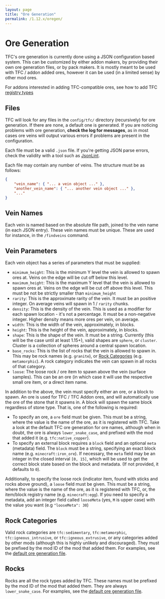```yaml
---
layout: page
title: "Ore Generation"
permalink: /1.12.x/oregen/
---
```


# Ore Generation

TFC's ore generation is currently done using a JSON configuration based system. This can be customized by either addon makers, by providing their own ore generation files, or by pack makers. It is mostly meant to be used with TFC / addon added ores, however it can be used (in a limited sense) by other mod ores.

For addons interested in adding TFC-compatible ores, see how to add TFC [registry types](/Documentation/1.12.x/registry-types/)

## Files

TFC will look for any files in the `config/tfc/` directory (recursively) for ore generation. If there are none, a default one is generated. If you are noticing problems with ore generation, **check the log for messages**, as in most cases ore veins will output various errors if problems are present in the configuration.

Each file must be a valid `.json` file. If you're getting JSON parse errors, check the validity with a tool such as [JsonLint](https://jsonlint.com/).

Each file may contain any number of veins. The structure must be as follows:

```json
{
    "vein_name": { "... a vein object ..." },
    "another_vein_name": { "... another vein object ..." },
    "..."
}
```

## Vein Names

Each vein is named based on the absolute file path, joined to the vein name (in each JSON entry). These vein names must be unique. These are used for instance, in the `/findveins` command.

## Vein Parameters

Each vein object has a series of parameters that must be supplied:

- `minimum_height`: This is the minimum Y level the vein is allowed to spawn ores at. Veins on the edge will be cut off below this level.
- `maximum_height`: This is the maximum Y level that the vein is allowed to spawn ores at. Veins on the edge will be cut off above this level. This must be not be strictly smaller than `minimum_height`
- `rarity`: This is the approximate rarity of the vein. It must be an positive integer. On average veins will spawn in 1 / `rarity` chunks.
- `density`: This is the density of the vein. This is used as a modifier for each spawn location - it's not a percentage. It must be a non-negative integer. Higher density means more ores per vein, on average.
- `width`: This is the width of the vein, approximately, in blocks.
- `height`: This is the height of the vein, approximately, in blocks.
- `shape`: This is the shape of the vein. It must be a string. Currently (this will be the case until at least 1.15+), valid shapes are `sphere`, or `cluster`. Cluster is a collection of spheres around a central spawn location. 
- `base_rocks`: This is the list of rocks that the vein is allowed to spawn in. This may be rock names (e.g. `granite`), or [Rock Categories](#rock-categories) (e.g. `metamorphic`). A rock category indicates the vein can spawn in all rocks of that category.
- `loose`: The loose rock / ore item to spawn above the vein (surface samples). This can be an ore (in which case it will use the respective small ore item, or a direct item name.

In addition to the above, the vein must specify either an ore, or a block to spawn. An ore is used for TFC / TFC Addon ores, and will automatically use the ore of the stone that it spawns in. A block will spawn the same block regardless of stone type. That is, one of the following is required:

- To specify an ore, a `ore` field must be given. This must be a string, where the value is the name of the ore, as it is registered with TFC. Take a look at the default TFC ore generation for ore names, although when in doubt, the ore is always `lower_snake_case`, and prefixed with the mod that added it (e.g. `tfc:native_copper`).
- To specify an external block requires a `block` field and an optional `meta` (metadata) field. The `block` must be a string, specifying an exact block name (e.g. `minecraft:iron_ore`). If necessary, the `meta` field may be an integer in the closed interval `[0, 15]`, which will be used to get the correct block state based on the block and metadata. (If not provided, it defaults to `0`).

Additionally, to specify the loose rock (indicator item, found with sticks and rocks above ground), a `loose` field must be given. This must be a string, where the value is the name of the ore, as it is registered with TFC, or, the item/block registry name (e.g. `minecraft:egg`). If you need to specify a metadata, add an integer field called `looseMeta` (yes, `M` is upper case) with the value you want (e.g `"looseMeta": 30`)

## Rock Categories

Valid rock categories are `tfc:sedimentary`, `tfc:metamorphic`, `tfc:igneous_intrusive`, or `tfc:igneous_extrusive`, or any categories added by other mods (although this is highly unlikely and discouraged). They must be prefixed by the mod ID of the mod that added them. For examples, see the [default ore generation file](https://github.com/TerraFirmaCraft/TerraFirmaCraft/blob/1.12.x/src/main/resources/assets/tfc/config/ore_spawn_data.json).

## Rocks

Rocks are all the rock types added by TFC. These names must be prefixed by the mod ID of the mod that added them. They are always `lower_snake_case`. For examples, see the [default ore generation file](https://github.com/TerraFirmaCraft/TerraFirmaCraft/blob/1.12.x/src/main/resources/assets/tfc/config/ore_spawn_data.json).
